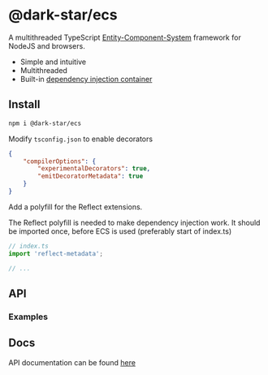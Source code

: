 # @dark-star/ecs

A multithreaded TypeScript [Entity-Component-System](https://en.wikipedia.org/wiki/Entity_component_system) framework for NodeJS and browsers.

-   Simple and intuitive
-   Multithreaded
-   Built-in [dependency injection container](https://en.wikipedia.org/wiki/Dependency_injection) 

## Install

```sh
npm i @dark-star/ecs
```

Modify `tsconfig.json` to enable decorators

```json
{
	"compilerOptions": {
		"experimentalDecorators": true,
		"emitDecoratorMetadata": true
	}
}
```

Add a polyfill for the Reflect extensions.

The Reflect polyfill is needed to make dependency injection work. It should be imported once, before ECS is used (preferably start of index.ts)

```ts
// index.ts
import 'reflect-metadata';

// ...
```

## API

### Examples

## Docs

API documentation can be found [here](https://ana73l.github.io/dark-star/modules/_dark_star_ecs)
